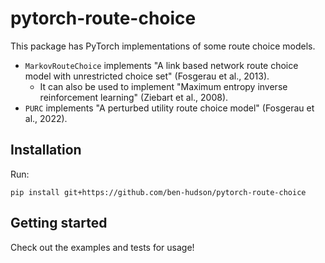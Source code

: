 # pytorch-route-choice
This package has PyTorch implementations of some route choice models.
- `MarkovRouteChoice` implements "A link based network route choice model with unrestricted choice set" (Fosgerau et al., 2013).
    - It can also be used to implement "Maximum entropy inverse reinforcement learning" (Ziebart et al., 2008).
- `PURC` implements "A perturbed utility route choice model" (Fosgerau et al., 2022).

## Installation
Run:
```
pip install git+https://github.com/ben-hudson/pytorch-route-choice
```

## Getting started
Check out the examples and tests for usage!
